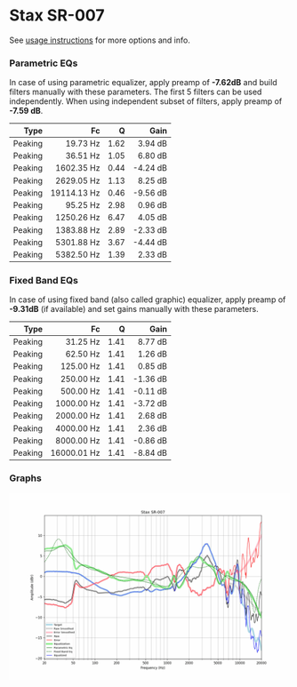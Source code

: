 # Stax SR-007
See [usage instructions](https://github.com/jaakkopasanen/AutoEq#usage) for more options and info.

### Parametric EQs
In case of using parametric equalizer, apply preamp of **-7.62dB** and build filters manually
with these parameters. The first 5 filters can be used independently.
When using independent subset of filters, apply preamp of **-7.59 dB**.

| Type    | Fc          |    Q | Gain     |
|--------:|------------:|-----:|---------:|
| Peaking | 19.73 Hz    | 1.62 | 3.94 dB  |
| Peaking | 36.51 Hz    | 1.05 | 6.80 dB  |
| Peaking | 1602.35 Hz  | 0.44 | -4.24 dB |
| Peaking | 2629.05 Hz  | 1.13 | 8.25 dB  |
| Peaking | 19114.13 Hz | 0.46 | -9.56 dB |
| Peaking | 95.25 Hz    | 2.98 | 0.96 dB  |
| Peaking | 1250.26 Hz  | 6.47 | 4.05 dB  |
| Peaking | 1383.88 Hz  | 2.89 | -2.33 dB |
| Peaking | 5301.88 Hz  | 3.67 | -4.44 dB |
| Peaking | 5382.50 Hz  | 1.39 | 2.33 dB  |

### Fixed Band EQs
In case of using fixed band (also called graphic) equalizer, apply preamp of **-9.31dB**
(if available) and set gains manually with these parameters.

| Type    | Fc          |    Q | Gain     |
|--------:|------------:|-----:|---------:|
| Peaking | 31.25 Hz    | 1.41 | 8.77 dB  |
| Peaking | 62.50 Hz    | 1.41 | 1.26 dB  |
| Peaking | 125.00 Hz   | 1.41 | 0.85 dB  |
| Peaking | 250.00 Hz   | 1.41 | -1.36 dB |
| Peaking | 500.00 Hz   | 1.41 | -0.11 dB |
| Peaking | 1000.00 Hz  | 1.41 | -3.72 dB |
| Peaking | 2000.00 Hz  | 1.41 | 2.68 dB  |
| Peaking | 4000.00 Hz  | 1.41 | 2.36 dB  |
| Peaking | 8000.00 Hz  | 1.41 | -0.86 dB |
| Peaking | 16000.01 Hz | 1.41 | -8.84 dB |

### Graphs
![](./Stax%20SR-007.png)